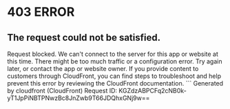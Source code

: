 # 403 ERROR

## The request could not be satisfied.

Request blocked. We can't connect to the server for this app or website at this time. There might be too much traffic or a configuration error. Try again later, or contact the app or website owner. If you provide content to customers through CloudFront, you can find steps to troubleshoot and help prevent this error by reviewing the CloudFront documentation. ```
Generated by cloudfront (CloudFront)
Request ID: KGZdzABPCFq2cNB0k-yT1JpPiNBTPNwzBc8JnZwb9T66JDQhxGNj9w==

```

